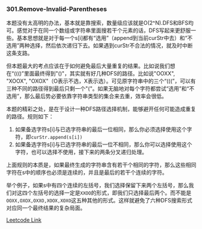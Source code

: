 ### 301.Remove-Invalid-Parentheses

本题没有太高明的办法，基本就是靠搜索，数量级应该就是O(2^N).DFS和BFS均可。感觉对于在同一个数组或字符串里面搜若干个元素的话，DFS写起来更舒服一些。基本思想就是对于每一个s[i]都有“选用”（append到当前curStr中去）和“不选用”两种选择，然后依次递归下去。如果遇到curStr不合法的情况，就及时中断这条支路。

但本题最大的考点应该在于如何避免最后大量重复的结果。比如说我们想在“((()”里面最终得到"()"，其实就有好几种DFS的路径。比如说"OOXX", "XOOX", "OXOX"（O表示不选，X表示选）。可见原字符串中的三个“(((”，可以有三种不同的路径得到最后只剩一个"("。如果无脑地对每个字符都尝试“选用”和“不选用”，那么最后势必要依靠字符串类型的集合来去重，效率会很低。

本题的精彩之处，是在于设计一种DFS路径选择机制，能够避开任何可能造成重复的路径。规则如下：
1. 如果备选字符s[i]与已选字符串的最后一位相同，那么你必须选择使用这个字符，即```curStr.append(s[i])```
2. 如果备选字符s[i]与已选字符串的最后一位不相同，那么你可以选择使用这个字符，也可以选择不使用，接下来的两条分叉递归处理。

上面规则的本质是，如果最终生成的字符串含有若干个相同的字符，那么这些相同字符在s中的顺序也必须是连续的，并且是最后的若干个连续的字符。

举个例子，如果s中有四个连续的左括号，我们选择保留下来两个左括号，那么我们对这四个左括号的选择一定是```XXOO```的形式，即我们只选择最后两个。而不能是```OOXX,OXOX,OXXO,XOOX,XOXO```这五种其他的形式。这样就避免了六种DFS搜索形式对应同一个最终结果的复杂局面。

[Leetcode Link](https://leetcode.com/problems/remove-invalid-parentheses)
